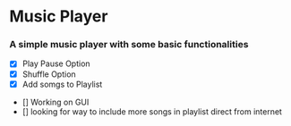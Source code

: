 # Music Player
### A simple music player with some basic functionalities 

- [x] Play Pause Option
- [x] Shuffle Option
- [x] Add somgs to Playlist 
- [] Working on GUI 
- [] looking for way to include more songs in playlist direct from internet
